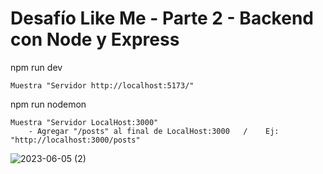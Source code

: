 # Desafío Like Me - Parte 2 - Backend con Node y Express

npm run dev 

    Muestra "Servidor http://localhost:5173/"


npm run nodemon 

    Muestra "Servidor LocalHost:3000"
        - Agregar "/posts" al final de LocalHost:3000   /    Ej: "http://localhost:3000/posts"


![2023-06-05 (2)](https://github.com/franciscojavier17/desafio3-parte-ll-backend-node-y-express/assets/110642666/be64bcfc-846d-4f18-8ac4-2b2328f68027)
